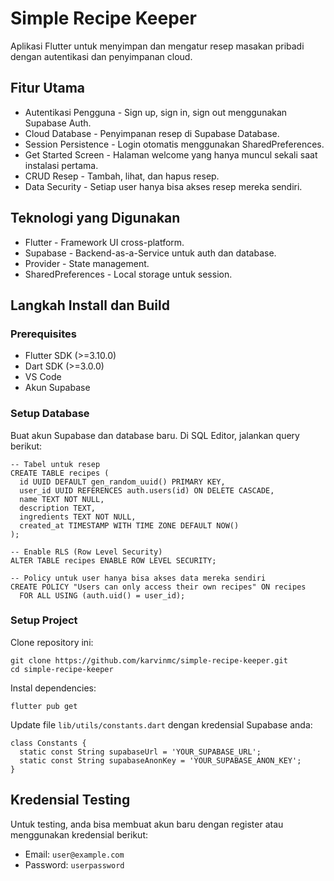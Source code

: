 # Simple Recipe Keeper

Aplikasi Flutter untuk menyimpan dan mengatur resep masakan pribadi dengan autentikasi dan penyimpanan cloud.

## Fitur Utama

- Autentikasi Pengguna - Sign up, sign in, sign out menggunakan Supabase Auth.
- Cloud Database - Penyimpanan resep di Supabase Database.
- Session Persistence - Login otomatis menggunakan SharedPreferences.
- Get Started Screen - Halaman welcome yang hanya muncul sekali saat instalasi pertama.
- CRUD Resep - Tambah, lihat, dan hapus resep.
- Data Security - Setiap user hanya bisa akses resep mereka sendiri.

## Teknologi yang Digunakan

- Flutter - Framework UI cross-platform.
- Supabase - Backend-as-a-Service untuk auth dan database.
- Provider - State management.
- SharedPreferences - Local storage untuk session.

## Langkah Install dan Build

### Prerequisites

- Flutter SDK (>=3.10.0)
- Dart SDK (>=3.0.0)
- VS Code
- Akun Supabase

### Setup Database

Buat akun Supabase dan database baru.
Di SQL Editor, jalankan query berikut:

```
-- Tabel untuk resep
CREATE TABLE recipes (
  id UUID DEFAULT gen_random_uuid() PRIMARY KEY,
  user_id UUID REFERENCES auth.users(id) ON DELETE CASCADE,
  name TEXT NOT NULL,
  description TEXT,
  ingredients TEXT NOT NULL,
  created_at TIMESTAMP WITH TIME ZONE DEFAULT NOW()
);

-- Enable RLS (Row Level Security)
ALTER TABLE recipes ENABLE ROW LEVEL SECURITY;

-- Policy untuk user hanya bisa akses data mereka sendiri
CREATE POLICY "Users can only access their own recipes" ON recipes
  FOR ALL USING (auth.uid() = user_id);
```

### Setup Project

Clone repository ini:

```
git clone https://github.com/karvinmc/simple-recipe-keeper.git
cd simple-recipe-keeper
```

Instal dependencies:
```
flutter pub get
```

Update file `lib/utils/constants.dart` dengan kredensial Supabase anda:
```
class Constants {
  static const String supabaseUrl = 'YOUR_SUPABASE_URL';
  static const String supabaseAnonKey = 'YOUR_SUPABASE_ANON_KEY';
}
```

## Kredensial Testing

Untuk testing, anda bisa membuat akun baru dengan register atau menggunakan kredensial berikut:
- Email: `user@example.com`
- Password: `userpassword`